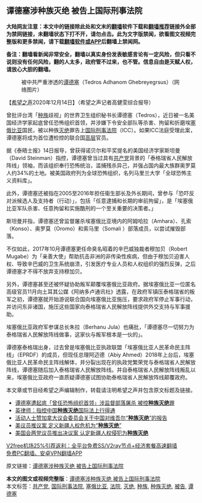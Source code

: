  <h2>谭德塞涉种族灭绝 被告上国际刑事法院</h2> <p class="notice"><b>大陆网友注意：本文中的链接除此处和文末的<a href="https://github.com/bannedbook/fanqiang" >翻墙</a>软件下载和<a href="https://github.com/killgcd/justmysocks/blob/master/README.md">翻墙推荐</a>链接外全部为禁网链接，未翻墙状态下打不开，请勿点击。此为文字版禁闻，欲看图文视频完整版和更多禁闻，请下载<a href="https://github.com/bannedbook/fanqiang">翻墙软件或APP</a>后翻墙上禁闻网。</p><p>备注：翻墙看新闻非常安全，翻墙以真实身份发表敏感言论有一定风险，但只看不说则没有任何风险，翻的人太多，政府管不过来，也不管。信息自由是天赋人权，请放心大胆的翻墙。</b></p>  <div class="entry"> <figure><figcaption>被中共严重渗透的<a href="https://www.bannedbook.org/bnews/tag/%e8%b0%ad%e5%be%b7%e5%a1%9e/" class="st_tag internal_tag" rel="tag" title="标签 谭德塞 下的日志">谭德塞</a>（Tedros Adhanom Ghebreyegrsus）（网络图片）</figcaption></figure> <p>【<span class='wp_keywordlink_affiliate'><a href="https://www.soundofhope.org" title="希望之声" target="_blank">希望之声</a></span>2020年12月14日】（希望之声记者高健雯综合报导）</p> <p>曾批评台湾「<a href="https://www.bannedbook.org/bnews/tag/%E7%A7%8D%E6%97%8F/" class="st_tag internal_tag" rel="tag" title="标签 种族 下的日志">种族</a>歧视」的世界卫生组织秘书长谭德塞（Tedros），近日被一名美国经济学家起底曾任恐怖组织首领，并涉嫌下令安全部队等杀害、拘留和折磨埃<a href="https://www.bannedbook.org/bnews/tag/%E5%A1%9E%E4%BF%84%E6%AF%94%E4%BA%9A/" class="st_tag internal_tag" rel="tag" title="标签 塞俄比亚 下的日志">塞俄比亚</a>国民，被以种族<a href="https://www.bannedbook.org/bnews/tag/%E7%81%AD%E7%BB%9D/" class="st_tag internal_tag" rel="tag" title="标签 灭绝 下的日志">灭绝</a>罪告上<a href="https://www.bannedbook.org/bnews/tag/%E5%9B%BD%E9%99%85%E5%88%91%E4%BA%8B%E6%B3%95%E9%99%A2/" class="st_tag internal_tag" rel="tag" title="标签 国际刑事法院 下的日志">国际刑事法院</a>（ICC）。如果ICC法庭受理此案，谭德塞将成为首位遭检控的联合国<span class='wp_keywordlink_affiliate'><a href="https://www.bannedbook.org/bnews/ccpdope/" title="中共高层内幕" target="_blank">高层</a></span>官员。</p> <p>据《泰晤士报》14日报导，曾获得诺贝尔和平奖提名的美国经济学家斯坦曼（David Steinman）指控，谭德塞曾当过具有<a href="https://www.bannedbook.org/bnews/tag/%e5%85%b1%e4%ba%a7%e5%85%9a/" class="st_tag internal_tag" rel="tag" title="标签 共产党 下的日志">共产党</a>背景的「泰格瑞省人民解放阵线」领袖，而该组织奉行恐怖统治，滥捕残杀异己，并强占国内最大族群奥罗莫人约34%的土地。被美国政府列为全球恐怖组织，名列马里兰大学「全球恐怖主义资料库」。</p>  <p>此外，谭德塞还被指在2005至2016年担任衞生部长及外长期间，曾参与「恐吓反对派候选人及支持者（行动）」，包括「任意逮捕和长期的审前拘留」，是「埃塞俄比亚军队杀害、任意拘留和实施酷刑的一个至关重要的决策者。」</p> <p>斯坦曼并指，谭德塞还曾监督屠杀埃塞俄比亚境内的阿姆哈拉（Amhara）、孔索（Konso）、奥罗莫（Oromo）和索马里（Somali ）部落成员，以尝试摧毁部落。</p> <p>不仅如此，2017年10月谭德塞更任命臭名昭着的辛巴威独裁者穆加贝（Robert Mugabe）为「亲善大使」帮助抗击非洲的非传染性疾病，但由于穆加贝迫害人权、导致辛巴威的卫生系统崩溃，引发医疗专业人员和人权组织的强烈反弹，之后谭德塞才不得不放弃支持穆加贝。</p>  <p>另外，谭德塞甚至还被怀疑协助叛军颠覆埃塞俄比亚政府。据埃塞俄比亚一位匿名高级官员11月向土耳其公媒《阿纳多卢通讯社》透露，在政府军镇压泰格瑞省的叛军之初，谭德塞就开始游说联合国向埃塞俄比亚施压，要求政府军停止军事行动，并访问东非诸国，施压这些国家向泰格瑞省人民解放阵线提供外交支持与军事援助。</p> <p>埃塞俄比亚政府军参谋总长朱拉（Berhanu Jula）也痛批，「谭德塞尽一切努力为泰格瑞省人民解放阵线做事，这家伙与叛军根本是一伙的」。</p> <p>谭德塞泰格瑞出身，过去曾是埃塞俄比亚执政联盟「埃塞俄比亚人民革命民主阵线」（EPRDF）的成员，但现任总理阿迈德（Abiy Ahmed）2018年上台后，埃塞俄比亚人民革命民主阵线解体，并分裂出现在的执政党繁荣党与泰格瑞省人民解放阵线，谭德塞随后加入泰格瑞省人民解放阵线。并自泰格瑞省人民解放阵线叛乱以来，埃塞俄比亚政府一直质疑谭德塞试图协助泰格瑞省人民解放阵线颠覆政府。</p>  <p>本文章或节目经希望之声编辑制作，转载请注明希望之声并包含原文标题及链接。</p> <ul class='op-related-articles' title='相关阅读'> <li><a href='https://www.bannedbook.org/bnews/worldnews/20201215/1447828.html' target='_blank'>谭德塞遭起底「曾任恐怖组织首领」涉监督部落屠杀 被控<b>种族灭绝</b>罪</a></li> <li><a href='https://www.bannedbook.org/bnews/ssgc/20201124/1435999.html' target='_blank'>英律师：指控中国<b>种族灭绝</b>国际法上行得通</a></li> <li><a href='https://www.bannedbook.org/bnews/renquan/20201030/1423006.html' target='_blank'>活动人士赞加拿大议会委员会关于中国对维吾尔“<b>种族灭绝</b>”的报告</a></li> <li><a href='https://www.bannedbook.org/bnews/headline/20201029/1421961.html' target='_blank'>美议员推议案 定义新疆人权危机为“<b>种族灭绝</b>”</a></li> <li><a href='https://www.bannedbook.org/bnews/renquan/20201028/1421552.html' target='_blank'>美国会两党议员推出决议案 认定新疆人权侵犯为<b>种族灭绝</b></a></li> </ul> <p class="texttj"> <a href="https://www.bannedbook.org/forum23/topic22702.html" target="_blank">V2free机场25%引荐返利：全平台免费SS/V2ray节点+经济套餐高速翻墙</a><br/> <a href="https://github.com/bannedbook/fanqiang/wiki/%E7%A6%81%E9%97%BB%E7%BD%91%E5%AE%89%E5%8D%93%E7%BF%BB%E5%A2%99%E6%96%B0%E9%97%BBAPP" target="_blank">免费PC翻墙、安卓VPN翻墙APP</a></p><p>原文链接：<a class="src_link"  href="https://www.soundofhope.org/post/453694" target="_blank">谭德塞涉种族灭绝 被告上国际刑事法院</a></p><a name='sharetosocial'></a>       <div><b>本文的图文或视频完整版</b>：<a href='https://www.bannedbook.org/bnews/comments/20201215/1448106.html'>谭德塞涉种族灭绝 被告上国际刑事法院</a></div>  </div><!--END ENTRY--> <div class="postfooter"> <div>本文标签：<a href="https://www.bannedbook.org/bnews/tag/%e5%85%b1%e4%ba%a7%e5%85%9a/" rel="tag">共产党</a>, <a href="https://www.bannedbook.org/bnews/tag/%E5%9B%BD%E9%99%85%E5%88%91%E4%BA%8B%E6%B3%95%E9%99%A2/" rel="tag">国际刑事法院</a>, <a href="https://www.bannedbook.org/bnews/tag/%E5%A1%9E%E4%BF%84%E6%AF%94%E4%BA%9A/" rel="tag">塞俄比亚</a>, <a href="https://www.bannedbook.org/bnews/tag/%e6%b3%95%e9%99%a2/" rel="tag">法院</a>, <a href="https://www.bannedbook.org/bnews/tag/%E7%81%AD%E7%BB%9D/" rel="tag">灭绝</a>, <a href="https://www.bannedbook.org/bnews/tag/%E7%A7%8D%E6%97%8F/" rel="tag">种族</a>, <a href="https://www.bannedbook.org/bnews/tag/%e7%a7%8d%e6%97%8f%e7%81%ad%e7%bb%9d/" rel="tag">种族灭绝</a>, <a href="https://www.bannedbook.org/bnews/tag/%E8%A2%AB%E5%91%8A/" rel="tag">被告</a>, <a href="https://www.bannedbook.org/bnews/tag/%e8%b0%ad%e5%be%b7%e5%a1%9e/" rel="tag">谭德塞</a></div>  </div><!--END POSTFOOTER--> 